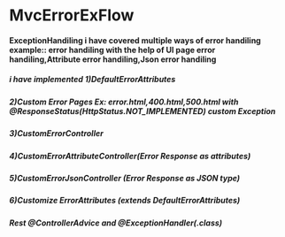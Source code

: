 # MvcErrorExFlow
#### ExceptionHandiling i have covered multiple ways of error handiling example:: error handiling with the help of UI page error handiling,Attribute error handiling,Json error handiling
##### i have implemented 1)DefaultErrorAttributes
##### 2)Custom Error Pages Ex: error.html,400.html,500.html with @ResponseStatus(HttpStatus.NOT_IMPLEMENTED) custom Exception
##### 3)CustomErrorController
##### 4)CustomErrorAttributeController(Error Response as attributes)
##### 5)CustomErrorJsonController (Error Response as JSON type)
##### 6)Customize ErrorAttributes (extends	DefaultErrorAttributes)
##### Rest @ControllerAdvice and @ExceptionHandler(.class)


